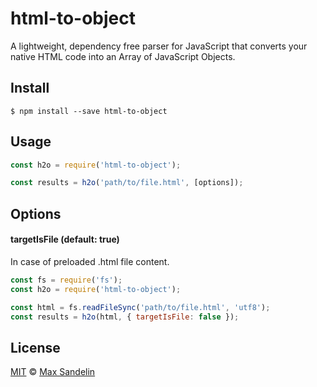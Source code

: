 # html-to-object
A lightweight, dependency free parser for JavaScript that converts your native HTML code into an Array of JavaScript Objects.

## Install
`$ npm install --save html-to-object`

## Usage
```javascript
const h2o = require('html-to-object');

const results = h2o('path/to/file.html', [options]);
```

## Options

#### targetIsFile (default: true)
In case of preloaded .html file content.
```javascript
const fs = require('fs');
const h2o = require('html-to-object');

const html = fs.readFileSync('path/to/file.html', 'utf8');
const results = h2o(html, { targetIsFile: false });
```


## License
[MIT](LICENSE) © [Max Sandelin](https://github.com/themaxsandelin)
